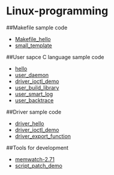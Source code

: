 # Linux-programming
##Makefile sample code
* [Makefile_hello](https://github.com/ivan0124/Linux-programming/tree/master/Makefile_hello)
* [small_template](https://github.com/ivan0124/Linux-programming/tree/master/small_template)

##User sapce C language sample code
* [hello](https://github.com/ivan0124/Linux-programming/tree/master/hello)
* [user_daemon](https://github.com/ivan0124/Linux-programming/tree/master/user_daemon)
* [driver_ioctl_demo](https://github.com/ivan0124/Linux-programming/tree/master/driver_ioctl_demo)
* [user_build_library](https://github.com/ivan0124/Linux-programming/tree/master/user_build_library)
* [user_smart_log](https://github.com/ivan0124/Linux-programming/tree/master/user_smart_log)
* [user_backtrace](https://github.com/ivan0124/Linux-programming/tree/master/user_backtrace)


##Driver sample code
* [driver_hello](https://github.com/ivan0124/Linux-programming/tree/master/driver_hello)
* [driver_ioctl_demo](https://github.com/ivan0124/Linux-programming/tree/master/driver_ioctl_demo)
* [driver_export_function](https://github.com/ivan0124/Linux-programming/tree/master/driver_export_function)

##Tools for development
* [memwatch-2.71](https://github.com/ivan0124/Linux-programming/tree/master/memwatch-2.71)
* [script_patch_demo](https://github.com/ivan0124/Linux-programming/tree/master/script_patch_demo)
